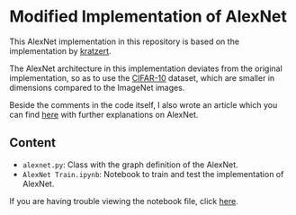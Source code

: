 # Modified Implementation of AlexNet

This AlexNet implementation in this repository is based on 
the implementation by [kratzert](https://github.com/kratzert/finetune_alexnet_with_tensorflow).

The AlexNet architecture in this implementation deviates from the
original implementation, so as to use the [CIFAR-10](https://www.cs.toronto.edu/~kriz/cifar.html)
dataset, which are smaller in dimensions compared to the ImageNet images.

Beside the comments in the code itself, I also wrote an article which you can find [here](https://mohitjain.me/2018/06/06/alexnet/) with further explanations on AlexNet.

## Content

- `alexnet.py`: Class with the graph definition of the AlexNet.
- `AlexNet Train.ipynb`: Notebook to train and test the implementation of AlexNet.

If you are having trouble viewing the notebook file, click [here](http://nbviewer.jupyter.org/github/Natsu6767/Modified-AlexNet-Tensorflow/blob/master/AlexNet%20Train.ipynb).
